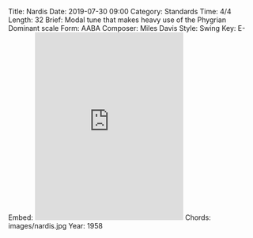 Title: Nardis
Date: 2019-07-30 09:00
Category: Standards
Time: 4/4
Length: 32
Brief: Modal tune that makes heavy use of the Phygrian Dominant scale
Form: AABA
Composer: Miles Davis
Style: Swing
Key: E-
Embed: <iframe src="https://open.spotify.com/embed/playlist/2NhqDr8168WIdhT7rXRBV1" width="300" height="380" frameborder="0" allowtransparency="true" allow="encrypted-media"></iframe>
Chords: images/nardis.jpg
Year: 1958
